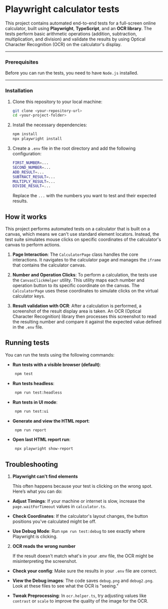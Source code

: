# Playwright calculator tests

This project contains automated end-to-end tests for a full-screen online calculator, built using **Playwright**, **TypeScript**, and an **OCR library**. The tests perform basic arithmetic operations (addition, subtraction, multiplication, and division) and validate the results by using Optical Character Recognition (OCR) on the calculator's display.

---

### Prerequisites

Before you can run the tests, you need to have `Node.js` installed.

---

### Installation

1. Clone this repository to your local machine:

   ```bash
   git clone <your-repository-url>
   cd <your-project-folder>
   ```

2. Install the necessary dependencies:
   ```bash
   npm install
   npx playwright install
   ```
3. Create a `.env` file in the root directory and add the following configuration:
   ```bash
   FIRST_NUMBER=...
   SECOND_NUMBER=...
   ADD_RESULT=...
   SUBTRACT_RESULT=...
   MULTIPLY_RESULT=...
   DIVIDE_RESULT=...
   ```
   Replace the `...` with the numbers you want to test and their expected results.

## How it works

This project performs automated tests on a calculator that is built on a canvas, which means we can't use standard element locators. Instead, the test suite simulates mouse clicks on specific coordinates of the calculator's canvas to perform actions.

1. **Page Interaction**: The `CalculatorPage` class handles the core interactions. It navigates to the calculator page and manages the `iframe` that contains the calculator canvas.

2. **Number and Operation Clicks**: To perform a calculation, the tests use the `CanvasClickHelper` utility. This utility maps each number and operation button to its specific coordinate on the canvas. The `CalculatorPage` uses these coordinates to simulate clicks on the virtual calculator keys.

3. **Result validation with OCR**: After a calculation is performed, a screenshot of the result display area is taken. An OCR (Optical Character Recognition) library then processes this screenshot to read the resulting number and compare it against the expected value defined in the `.env` file.

## Running tests

You can run the tests using the following commands:

- **Run tests with a visible browser (default)**:
  ```bash
   npm test
  ```
- **Run tests headless**:
  ```bash
   npm run test:headless
  ```
- **Run tests in UI mode**:
  ```bash
   npm run test:ui
  ```
- **Generate and view the HTML report**:
  ```bash
   npm run report
  ```
- **Open last HTML report run**:
  ```bash
   npx playwright show-report
  ```

## Troubleshooting

1. **Playwright can't find elements**

   This often happens because your test is clicking on the wrong spot. Here’s what you can do:

- **Adjust Timings**: If your machine or internet is slow, increase the `page.waitForTimeout` values in `calculator.ts`.

- **Check Coordinates**: If the calculator's layout changes, the button positions you've calculated might be off.

- **Use Debug Mode**: Run `npm run test:debug` to see exactly where Playwright is clicking.

2. **OCR reads the wrong number**

   If the result doesn't match what's in your .env file, the OCR might be misinterpreting the screenshot.

- **Check your config**: Make sure the results in your `.env` file are correct.

- **View the Debug images**: The code saves `debug.png` and `debug2.png`. Look at these files to see what the OCR is "seeing."

- **Tweak Preprocessing**: In `ocr.helper.ts`, try adjusting values like `contrast` or `scale` to improve the quality of the image for the OCR.
